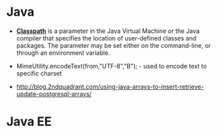 # Java

- [<b>Classpath</b>](https://en.wikipedia.org/wiki/Classpath_(Java)) is a parameter in the Java Virtual Machine or the Java compiler that specifies the location of user-defined classes and packages. The parameter may be set either on the command-line, or through an environment variable.

- MimeUtility.encodeText(from,"UTF-8","B");  - used to encode text to specific charset

- http://blog.2ndquadrant.com/using-java-arrays-to-insert-retrieve-update-postgresql-arrays/


# Java EE
